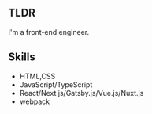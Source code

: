 ## TLDR

I'm a front-end engineer.

## Skills
- HTML,CSS
- JavaScript/TypeScript
- React/Next.js/Gatsby.js/Vue.js/Nuxt.js
- webpack

